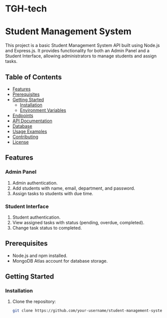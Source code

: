 # TGH-tech
# Student Management System

This project is a basic Student Management System API built using Node.js and Express.js. It provides functionality for both an Admin Panel and a Student Interface, allowing administrators to manage students and assign tasks.

## Table of Contents

- [Features](#features)
- [Prerequisites](#prerequisites)
- [Getting Started](#getting-started)
  - [Installation](#installation)
  - [Environment Variables](#environment-variables)
- [Endpoints](#endpoints)
- [API Documentation](#api-documentation)
- [Database](#database)
- [Usage Examples](#usage-examples)
- [Contributing](#contributing)
- [License](#license)

## Features

### Admin Panel

1. Admin authentication.
2. Add students with name, email, department, and password.
3. Assign tasks to students with due time.

### Student Interface

1. Student authentication.
2. View assigned tasks with status (pending, overdue, completed).
3. Change task status to completed.

## Prerequisites

- Node.js and npm installed.
- MongoDB Atlas account for database storage.

## Getting Started

### Installation

1. Clone the repository:

   ```bash
   git clone https://github.com/your-username/student-management-system.git
